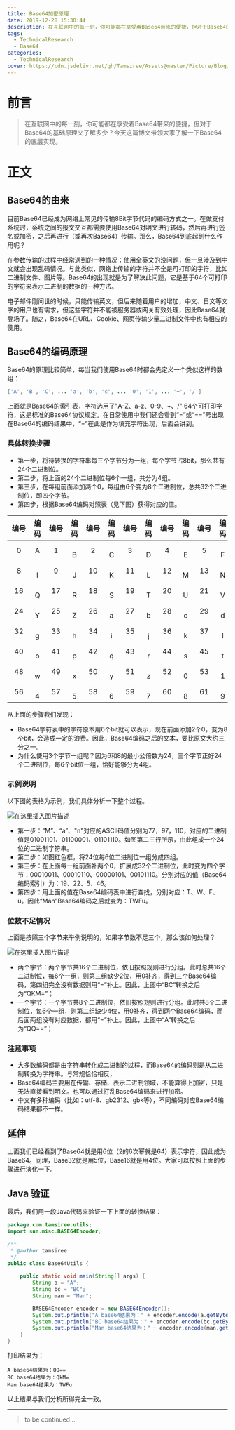 ```yaml
---
title: Base64加密原理
date: 2019-12-28 15:30:44
description: 在互联网中的每一刻，你可能都在享受着Base64带来的便捷，但对于Base64的基础原理又了解多少？今天这篇博文带领大家了解一下Base64的底层实现。
tags:
  - TechnicalResearch
  - Base64
categories:
  - TechnicalResearch
cover: https://cdn.jsdelivr.net/gh/Tamsiree/Assets@master/Picture/Blog/Cover/wallhaven439kv4.jpg
---
```

# 前言
> 在互联网中的每一刻，你可能都在享受着Base64带来的便捷，但对于Base64的基础原理又了解多少？今天这篇博文带领大家了解一下Base64的底层实现。

# 正文
## Base64的由来

目前Base64已经成为网络上常见的传输8Bit字节代码的编码方式之一。在做支付系统时，系统之间的报文交互都需要使用Base64对明文进行转码，然后再进行签名或加密，之后再进行（或再次Base64）传输。那么，Base64到底起到什么作用呢？

在参数传输的过程中经常遇到的一种情况：使用全英文的没问题，但一旦涉及到中文就会出现乱码情况。与此类似，网络上传输的字符并不全是可打印的字符，比如二进制文件、图片等。Base64的出现就是为了解决此问题，它是基于64个可打印的字符来表示二进制的数据的一种方法。

电子邮件刚问世的时候，只能传输英文，但后来随着用户的增加，中文、日文等文字的用户也有需求，但这些字符并不能被服务器或网关有效处理，因此Base64就登场了。随之，Base64在URL、Cookie、网页传输少量二进制文件中也有相应的使用。

## Base64的编码原理

Base64的原理比较简单，每当我们使用Base64时都会先定义一个类似这样的数组：

```java
['A', 'B', 'C', ... 'a', 'b', 'c', ... '0', '1', ... '+', '/']
```

上面就是Base64的索引表，字符选用了"A-Z、a-z、0-9、+、/" 64个可打印字符，这是标准的Base64协议规定。在日常使用中我们还会看到“=”或“==”号出现在Base64的编码结果中，“=”在此是作为填充字符出现，后面会讲到。

### 具体转换步骤

-   第一步，将待转换的字符串每三个字节分为一组，每个字节占8bit，那么共有24个二进制位。
-   第二步，将上面的24个二进制位每6个一组，共分为4组。
-   第三步，在每组前面添加两个0，每组由6个变为8个二进制位，总共32个二进制位，即四个字节。
-   第四步，根据Base64编码对照表（见下图）获得对应的值。

| 编号 | 编码 | 编号 | 编码 | 编号 | 编码 | 编号 | 编码 | 编号 | 编码 | 编号 | 编码 | 编号 | 编码 | 编号 | 编码 |
| :---: | :---: | :---: | :---: | :---: | :---: | :---: | :---: | :---: | :---: | :---: | :---: | :---: | :---: | :---: | :---: |
| 0　| A | 1　|　B | 2　|　C | 3　|　D | 4　|　E | 5　|　F | 6　|　G | 7　|　H |
| 8　|　I | 9　|　J | 10　|　K | 11　|　L | 12　|　M | 13　|　N | 14　|　O | 15　|　P |
| 16　|　Q | 17　|　R | 18　|　S | 19　|　T | 20　|　U | 21　|　V | 22　|　W | 23　|　X |
| 24　|　Y | 25　|　Z | 26　|　a | 27　|　b | 28　|　c | 29　|　d | 30　|　e | 31　|　f |
| 32　|　g | 33　|　h | 34　|　i | 35　|　j | 36　|　k | 37　|　l | 38　|　m | 39　|　n |
| 40　|　o | 41　|　p | 42　|　q | 43　|　r | 44　|　s | 45　|　t | 46　|　u | 47　|　v |
| 48　|　w | 49　|　x | 50　|　y | 51　|　z | 52　|　0 | 53　|　1 | 54　|　2 | 55　|　3 |
| 56　|　4 | 57　|　5 | 58　|　6 | 59　|　7 | 60　|　8 | 61　|　9 | 62　|　+ | 63　|　/ |

从上面的步骤我们发现：

-   Base64字符表中的字符原本用6个bit就可以表示，现在前面添加2个0，变为8个bit，会造成一定的浪费。因此，Base64编码之后的文本，要比原文大约三分之一。
-   为什么使用3个字节一组呢？因为6和8的最小公倍数为24，三个字节正好24个二进制位，每6个bit位一组，恰好能够分为4组。

### 示例说明

以下图的表格为示例，我们具体分析一下整个过程。

![在这里插入图片描述](https://img-blog.csdnimg.cn/20190517212249969.jpg?x-oss-process=image/watermark,type_ZmFuZ3poZW5naGVpdGk,shadow_10,text_aHR0cHM6Ly9oZWxsby5ibG9nLmNzZG4ubmV0,size_16,color_FFFFFF,t_70)

-   第一步：“M”、“a”、"n"对应的ASCII码值分别为77，97，110，对应的二进制值是01001101、01100001、01101110。如图第二三行所示，由此组成一个24位的二进制字符串。
-   第二步：如图红色框，将24位每6位二进制位一组分成四组。
-   第三步：在上面每一组前面补两个0，扩展成32个二进制位，此时变为四个字节：00010011、00010110、00000101、00101110。分别对应的值（Base64编码索引）为：19、22、5、46。
-   第四步：用上面的值在Base64编码表中进行查找，分别对应：T、W、F、u。因此“Man”Base64编码之后就变为：TWFu。

### 位数不足情况

上面是按照三个字节来举例说明的，如果字节数不足三个，那么该如何处理？

![在这里插入图片描述](https://img-blog.csdnimg.cn/20190517212307382.jpg?x-oss-process=image/watermark,type_ZmFuZ3poZW5naGVpdGk,shadow_10,text_aHR0cHM6Ly9oZWxsby5ibG9nLmNzZG4ubmV0,size_16,color_FFFFFF,t_70)

-   两个字节：两个字节共16个二进制位，依旧按照规则进行分组。此时总共16个二进制位，每6个一组，则第三组缺少2位，用0补齐，得到三个Base64编码，第四组完全没有数据则用“=”补上。因此，上图中“BC”转换之后为“QKM=”；
-   一个字节：一个字节共8个二进制位，依旧按照规则进行分组。此时共8个二进制位，每6个一组，则第二组缺少4位，用0补齐，得到两个Base64编码，而后面两组没有对应数据，都用“=”补上。因此，上图中“A”转换之后为“QQ==”；

### 注意事项

-   大多数编码都是由字符串转化成二进制的过程，而Base64的编码则是从二进制转换为字符串。与常规恰恰相反，
-   Base64编码主要用在传输、存储、表示二进制领域，不能算得上加密，只是无法直接看到明文。也可以通过打乱Base64编码来进行加密。
-   中文有多种编码（比如：utf-8、gb2312、gbk等），不同编码对应Base64编码结果都不一样。

## 延伸

上面我们已经看到了Base64就是用6位（2的6次幂就是64）表示字符，因此成为Base64。同理，Base32就是用5位，Base16就是用4位。大家可以按照上面的步骤进行演化一下。

## Java 验证

最后，我们用一段Java代码来验证一下上面的转换结果：

```java
package com.tamsiree.utils;
import sun.misc.BASE64Encoder;

/**
 * @author tamsiree
 */
public class Base64Utils {

	public static void main(String[] args) {
		String a = "A";
		String bc = "BC";
		String man = "Man";

		BASE64Encoder encoder = new BASE64Encoder();
		System.out.println("A base64结果为：" + encoder.encode(a.getBytes()));
		System.out.println("BC base64结果为：" + encoder.encode(bc.getBytes()));
		System.out.println("Man base64结果为：" + encoder.encode(man.getBytes()));
	}
}

```

打印结果为：

```console
A base64结果为：QQ==
BC base64结果为：QkM=
Man base64结果为：TWFu

```

以上结果与我们分析所得完全一致。

---
> to be continued...